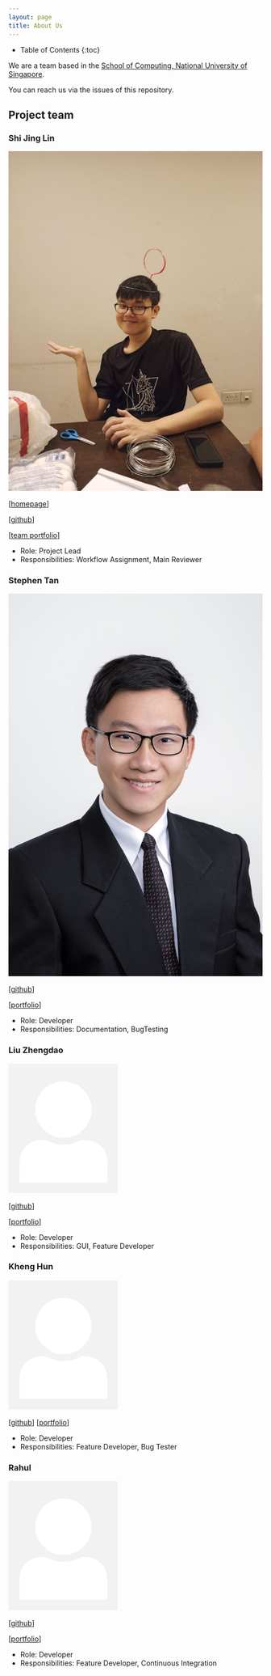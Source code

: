 ```yaml
---
layout: page
title: About Us
---
```

* Table of Contents
{:toc}

We are a team based in the [School of Computing, National University of Singapore](http://www.comp.nus.edu.sg).

You can reach us via the issues of this repository.

## Project team

### Shi Jing Lin

![shijinglin](images/profiles/shijinglin.jpg)

[[homepage](https://aqcd.github.io/)]

[[github](https://github.com/aqcd)]

[[team portfolio](https://github.com/AY2021S1-CS2103T-F13-1)]

* Role: Project Lead
* Responsibilities: Workflow Assignment, Main Reviewer

### Stephen Tan

![stephentan](images/profiles/blackonyyx.jpg)

[[github](http://github.com/blackonyyx)]

[[portfolio](team/stephentan.md)]

* Role: Developer
* Responsibilities: Documentation, BugTesting

### Liu Zhengdao

![liuzhengdao](images/profiles/johndoe.png)

[[github](https://github.com/justacasul)] 

[[portfolio](team/liuzhengdao.md)]

* Role: Developer
* Responsibilities: GUI, Feature Developer

### Kheng Hun

![khenghun](images/profiles/johndoe.png)

[[github](https://github.com/khenghun)]
[[portfolio](team/khenghun.md)]

* Role: Developer
* Responsibilities: Feature Developer, Bug Tester

### Rahul

![rahul](images/profiles/johndoe.png)

[[github](https://github.com/Rahul0506)]

[[portfolio](team/rahul.md)]

* Role: Developer
* Responsibilities: Feature Developer, Continuous Integration
